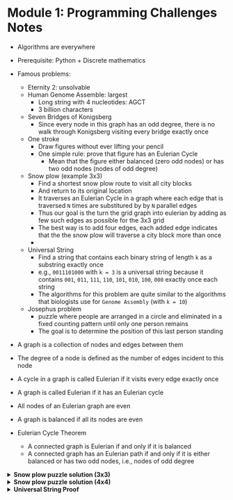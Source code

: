 # Module 1: Programming Challenges Notes

- Algorithms are everywhere
- Prerequisite: Python + Discrete mathematics
- Famous problems:

  - Eternity 2: unsolvable
  - Human Genome Assemble: largest
    - Long string with 4 nucleotides: AGCT
    - 3 billion characters
  - Seven Bridges of Konigsberg
    - Since every node in this graph has an odd degree, there is no walk through Konigsberg visiting every bridge exactly once
  - One stroke
    - Draw figures without ever lifting your pencil
    - One simple rule: prove that figure has an Eulerian Cycle
      - Mean that the figure either balanced (zero odd nodes) or has two odd nodes (nodes of odd degree)
  - Snow plow (example 3x3)
    - Find a shortest snow plow route to visit all city blocks
    - And return to its original location
    - It traverses an Eulerian Cycle in a graph where each edge that is traversed `N` times are substitured by by `N` parallel edges
    - Thus our goal is the turn the grid graph into eulerian by adding as few such edges as possible for the 3x3 grid
    - The best way is to add four edges, each added edge indicates that the the snow plow will traverse a city block more than once
    -
  - Universal String
    - Find a string that contains each binary string of length `k` as a substring exactly once
    - e.g., `0011101000` with `k = 3` is a universal string because it contains `001`, `011`, `111`, `110`, `101`, `010`, `100`, `000` exactly once each string
    - The algorithms for this problem are quite similar to the algorithms that biologists use for `Genome Assembly` (with `k = 10`)
  - Josephus problem
    - puzzle where people are arranged in a circle and eliminated in a fixed counting pattern until only one person remains
    - The goal is to determine the position of this last person standing

- A graph is a collection of nodes and edges between them
- The degree of a node is defined as the number of edges incident to this node
- A cycle in a graph is called Eulerian if it visits every edge exactly once
- A graph is called Eulerian if it has an Eulerian cycle
- All nodes of an Eulerian graph are even
- A graph is balanced if all its nodes are even
- Eulerian Cycle Theorem
  - A connected graph is Eulerian if and only if it is balanced
  - A connected graph has an Eulerian path if and only if it is either balanced or has two odd nodes, i.e., nodes of odd degree

<details>
<summary><strong>Snow plow puzzle solution (3x3)</strong></summary>

Add 4 edges to make it Eulerian Cycle

![Snow plow puzzle solution](./snow_plow_solution_3x3.png)

</details>

<details>
<summary><strong>Snow plow puzzle solution (4x4)</strong></summary>

Add 8 edges to make it Eulerian Cycle

![Snow plow puzzle solution](./snow_plow_solution_4x4.png)

</details>

<details>
<summary><strong>Universal String Proof</strong></summary>

![Universal String Proof](./universal_string_proof.png)

</details>
